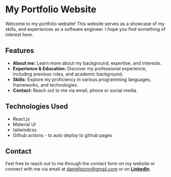 # My Portfolio Website

Welcome to my portfolio website! This website serves as a showcase of my skills, and experiences as a software engineer. I hope you find something of interest here.

## Features

* **About me:** Learn more about my background, expertise, and interests.
* **Experience & Education:** Discover my professional experience, including previous roles, and academic background.
* **Skills:** Explore my proficiency in various programming languages, frameworks, and technologies.
* **Contact:** Reach out to me via email, phone or social media.

## Technologies Used

* React.js
* Material UI
* tailwindcss
* Github actions - to auto deploy to github pages

## Contact

Feel free to reach out to me through the contact form on my website or connect with me via email at daniellezror@gmail.com or on **[LinkedIn](https://www.linkedin.com/in/danielle-zror-496b35189/)**.


